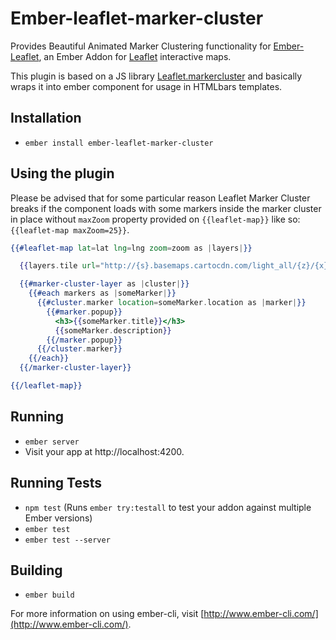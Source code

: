 # Ember-leaflet-marker-cluster

Provides Beautiful Animated Marker Clustering functionality for [Ember-Leaflet](http://ember-leaflet.com), an Ember Addon for [Leaflet](http://leafletjs.com) interactive maps.

This plugin is based on a JS library [Leaflet.markercluster](https://github.com/Leaflet/Leaflet.markercluster) and basically wraps it into ember component for usage in HTMLbars templates.

## Installation

* `ember install ember-leaflet-marker-cluster`

## Using the plugin

Please be advised that for some particular reason Leaflet Marker Cluster breaks if the component loads with some markers inside the marker cluster in place without `maxZoom` property provided on `{{leaflet-map}}` like so: `{{leaflet-map maxZoom=25}}`.

```handlebars
{{#leaflet-map lat=lat lng=lng zoom=zoom as |layers|}}

  {{layers.tile url="http://{s}.basemaps.cartocdn.com/light_all/{z}/{x}/{y}.png"}}

  {{#marker-cluster-layer as |cluster|}}
    {{#each markers as |someMarker|}}
      {{#cluster.marker location=someMarker.location as |marker|}}
        {{#marker.popup}}
          <h3>{{someMarker.title}}</h3>
          {{someMarker.description}}
        {{/marker.popup}}
      {{/cluster.marker}}
    {{/each}}
  {{/marker-cluster-layer}}

{{/leaflet-map}}
```

## Running

* `ember server`
* Visit your app at http://localhost:4200.

## Running Tests

* `npm test` (Runs `ember try:testall` to test your addon against multiple Ember versions)
* `ember test`
* `ember test --server`

## Building

* `ember build`

For more information on using ember-cli, visit [http://www.ember-cli.com/](http://www.ember-cli.com/).
